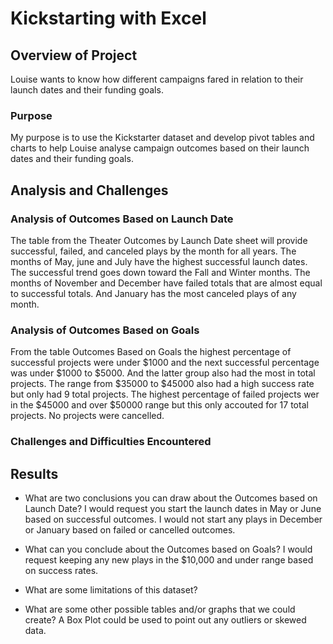 # Kickstarting with Excel

## Overview of Project
Louise wants to know how different campaigns fared in relation to their launch dates and their funding goals.
### Purpose
My purpose is to use the Kickstarter dataset and develop pivot tables and charts to help Louise analyse campaign outcomes
based on their launch dates and their funding goals.
## Analysis and Challenges

### Analysis of Outcomes Based on Launch Date
The table from the Theater Outcomes by Launch Date sheet will provide successful, failed, and canceled plays by the month for all years. The months of May, june  and July have the highest successful launch dates. The successful trend goes down toward the Fall and Winter months. The months of November and December have failed totals that are almost equal to successful totals. And January has the most canceled plays of any month.
### Analysis of Outcomes Based on Goals
From the table Outcomes Based on Goals the highest percentage of successful projects were under $1000 and the next successful percentage was under $1000 to $5000. And the latter group also had the most in total projects. The range from $35000 to $45000 also had a high success rate but only had 9 total projects. The highest percentage of failed projects wer in the $45000 and over $50000 range but this only accouted for 17 total projects. No projects were cancelled.
### Challenges and Difficulties Encountered

## Results

- What are two conclusions you can draw about the Outcomes based on Launch Date?
I would request you start the launch dates in May or June based on successful outcomes. I would not start any plays in December or January based on failed or cancelled outcomes.
- What can you conclude about the Outcomes based on Goals?
I would request keeping any new plays in the $10,000 and under range based on success rates. 
- What are some limitations of this dataset?

- What are some other possible tables and/or graphs that we could create?
A Box Plot could be used to point out any outliers or skewed data. 
